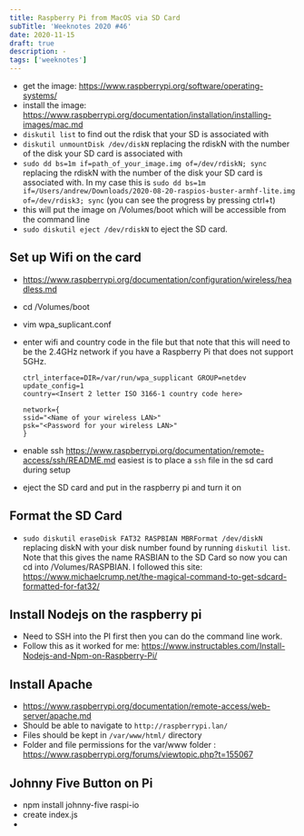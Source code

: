 ```yaml
---
title: Raspberry Pi from MacOS via SD Card
subTitle: 'Weeknotes 2020 #46'
date: 2020-11-15
draft: true
description: -
tags: ['weeknotes']
---
```


-   get the image: https://www.raspberrypi.org/software/operating-systems/
-   install the image: https://www.raspberrypi.org/documentation/installation/installing-images/mac.md
-   `diskutil list` to find out the rdisk that your SD is associated with
-   `diskutil unmountDisk /dev/diskN` replacing the rdiskN with the number of the disk your SD card is associated with
-   `sudo dd bs=1m if=path_of_your_image.img of=/dev/rdiskN; sync` replacing the rdiskN with the number of the disk your SD card is associated with. In my case this is `sudo dd bs=1m if=/Users/andrew/Downloads/2020-08-20-raspios-buster-armhf-lite.img of=/dev/rdisk3; sync` (you can see the progress by pressing ctrl+t)
-   this will put the image on /Volumes/boot which will be accessible from the command line
-   `sudo diskutil eject /dev/rdiskN` to eject the SD card.

## Set up Wifi on the card

-   https://www.raspberrypi.org/documentation/configuration/wireless/headless.md
-   cd /Volumes/boot
-   vim wpa_suplicant.conf
-   enter wifi and country code in the file but that note that this will need to be the 2.4GHz network if you have a Raspberry Pi that does not support 5GHz.

    ```
    ctrl_interface=DIR=/var/run/wpa_supplicant GROUP=netdev
    update_config=1
    country=<Insert 2 letter ISO 3166-1 country code here>

    network={
    ssid="<Name of your wireless LAN>"
    psk="<Password for your wireless LAN>"
    }
    ```

-   enable ssh https://www.raspberrypi.org/documentation/remote-access/ssh/README.md easiest is to place a `ssh` file in the sd card during setup
-   eject the SD card and put in the raspberry pi and turn it on

## Format the SD Card

-   `sudo diskutil eraseDisk FAT32 RASPBIAN MBRFormat /dev/diskN` replacing diskN with your disk number found by running `diskutil list`. Note that this gives the name RASBIAN to the SD Card so now you can cd into /Volumes/RASPBIAN. I followed this site: https://www.michaelcrump.net/the-magical-command-to-get-sdcard-formatted-for-fat32/

## Install Nodejs on the raspberry pi

-   Need to SSH into the PI first then you can do the command line work.
-   Follow this as it worked for me: https://www.instructables.com/Install-Nodejs-and-Npm-on-Raspberry-Pi/

## Install Apache

-   https://www.raspberrypi.org/documentation/remote-access/web-server/apache.md
-   Should be able to navigate to `http://raspberrypi.lan/`
-   Files should be kept in `/var/www/html/` directory
-   Folder and file permissions for the var/www folder : https://www.raspberrypi.org/forums/viewtopic.php?t=155067

## Johnny Five Button on Pi

-   npm install johnny-five raspi-io
-   create index.js
-
